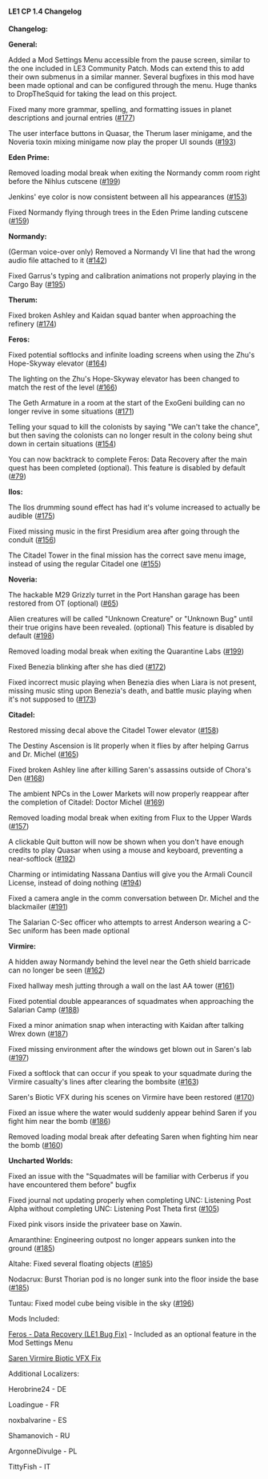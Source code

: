 #### **LE1 CP 1.4 Changelog**

**Changelog:**

**General:**

Added a Mod Settings Menu accessible from the pause screen, similar to the one included in LE3 Community Patch. Mods can extend this to add their own submenus in a similar manner. Several bugfixes in this mod have been made optional and can be configured through the menu. Huge thanks to DropTheSquid for taking the lead on this project.

Fixed many more grammar, spelling, and formatting issues in planet descriptions and journal entries ([#177](https://github.com/henbagle/LE1CommunityPatch/issues/177))

The user interface buttons in Quasar, the Therum laser minigame, and the Noveria toxin mixing minigame now play the proper UI sounds ([#193](https://github.com/henbagle/LE1CommunityPatch/issues/193))



**Eden Prime:**

Removed loading modal break when exiting the Normandy comm room right before the Nihlus cutscene ([#199](https://github.com/henbagle/LE1CommunityPatch/issues/199))

Jenkins' eye color is now consistent between all his appearances ([#153](https://github.com/henbagle/LE1CommunityPatch/issues/153))

Fixed Normandy flying through trees in the Eden Prime landing cutscene ([#159](https://github.com/henbagle/LE1CommunityPatch/issues/159))



**Normandy:**

(German voice-over only) Removed a Normandy VI line that had the wrong audio file attached to it ([#142](https://github.com/henbagle/LE1CommunityPatch/issues/142))

Fixed Garrus's typing and calibration animations not properly playing in the Cargo Bay ([#195](https://github.com/henbagle/LE1CommunityPatch/issues/195))



**Therum:**

Fixed broken Ashley and Kaidan squad banter when approaching the refinery ([#174](https://github.com/henbagle/LE1CommunityPatch/issues/174))



**Feros:**

Fixed potential softlocks and infinite loading screens when using the Zhu's Hope-Skyway elevator ([#164](https://github.com/henbagle/LE1CommunityPatch/issues/164))

The lighting on the Zhu's Hope-Skyway elevator has been changed to match the rest of the level ([#166](https://github.com/henbagle/LE1CommunityPatch/issues/166))

The Geth Armature in a room at the start of the ExoGeni building can no longer revive in some situations ([#171](https://github.com/henbagle/LE1CommunityPatch/issues/171))

Telling your squad to kill the colonists by saying "We can't take the chance", but then saving the colonists can no longer result in the colony being shut down in certain situations ([#154](https://github.com/henbagle/LE1CommunityPatch/issues/154))

You can now backtrack to complete Feros: Data Recovery after the main quest has been completed (optional). This feature is disabled by default ([#79](https://github.com/henbagle/LE1CommunityPatch/issues/79))



**Ilos:**

The Ilos drumming sound effect has had it's volume increased to actually be audible ([#175](https://github.com/henbagle/LE1CommunityPatch/issues/175))

Fixed missing music in the first Presidium area after going through the conduit ([#156](https://github.com/henbagle/LE1CommunityPatch/issues/156))

The Citadel Tower in the final mission has the correct save menu image, instead of using the regular Citadel one ([#155](https://github.com/henbagle/LE1CommunityPatch/issues/155))



**Noveria:**

The hackable M29 Grizzly turret in the Port Hanshan garage has been restored from OT (optional) ([#65](https://github.com/henbagle/LE1CommunityPatch/issues/65))

Alien creatures will be called "Unknown Creature" or "Unknown Bug" until their true origins have been revealed. (optional) This feature is disabled by default ([#198](https://github.com/henbagle/LE1CommunityPatch/issues/198))

Removed loading modal break when exiting the Quarantine Labs ([#199](https://github.com/henbagle/LE1CommunityPatch/issues/199))

Fixed Benezia blinking after she has died ([#172](https://github.com/henbagle/LE1CommunityPatch/issues/172))

Fixed incorrect music playing when Benezia dies when Liara is not present, missing music sting upon Benezia's death, and battle music playing when it's not supposed to ([#173](https://github.com/henbagle/LE1CommunityPatch/issues/173))



**Citadel:**

Restored missing decal above the Citadel Tower elevator ([#158](https://github.com/henbagle/LE1CommunityPatch/issues/158))

The Destiny Ascension is lit properly when it flies by after helping Garrus and Dr. Michel ([#165](https://github.com/henbagle/LE1CommunityPatch/issues/165))

Fixed broken Ashley line after killing Saren's assassins outside of Chora's Den ([#168](https://github.com/henbagle/LE1CommunityPatch/issues/168))

The ambient NPCs in the Lower Markets will now properly reappear after the completion of Citadel: Doctor Michel ([#169](https://github.com/henbagle/LE1CommunityPatch/issues/169))

Removed loading modal break when exiting from Flux to the Upper Wards ([#157](https://github.com/henbagle/LE1CommunityPatch/issues/157))

A clickable Quit button will now be shown when you don't have enough credits to play Quasar when using a mouse and keyboard, preventing a near-softlock ([#192](https://github.com/henbagle/LE1CommunityPatch/issues/192))

Charming or intimidating Nassana Dantius will give you the Armali Council License, instead of doing nothing ([#194](https://github.com/henbagle/LE1CommunityPatch/issues/194))

Fixed a camera angle in the comm conversation between Dr. Michel and the blackmailer ([#191](https://github.com/henbagle/LE1CommunityPatch/issues/191))

The Salarian C-Sec officer who attempts to arrest Anderson wearing a C-Sec uniform has been made optional



**Virmire:**

A hidden away Normandy behind the level near the Geth shield barricade can no longer be seen ([#162](https://github.com/henbagle/LE1CommunityPatch/issues/162))

Fixed hallway mesh jutting through a wall on the last AA tower ([#161](https://github.com/henbagle/LE1CommunityPatch/issues/161))

Fixed potential double appearances of squadmates when approaching the Salarian Camp ([#188](https://github.com/henbagle/LE1CommunityPatch/issues/188))

Fixed a minor animation snap when interacting with Kaidan after talking Wrex down ([#187](https://github.com/henbagle/LE1CommunityPatch/issues/187))

Fixed missing environment after the windows get blown out in Saren's lab ([#197](https://github.com/henbagle/LE1CommunityPatch/issues/197))

Fixed a softlock that can occur if you speak to your squadmate during the Virmire casualty's lines after clearing the bombsite ([#163](https://github.com/henbagle/LE1CommunityPatch/issues/163))

Saren's Biotic VFX during his scenes on Virmire have been restored ([#170](https://github.com/henbagle/LE1CommunityPatch/issues/170))

Fixed an issue where the water would suddenly appear behind Saren if you fight him near the bomb ([#186](https://github.com/henbagle/LE1CommunityPatch/issues/186))

Removed loading modal break after defeating Saren when fighting him near the bomb ([#160](https://github.com/henbagle/LE1CommunityPatch/issues/160))



**Uncharted Worlds:**

Fixed an issue with the "Squadmates will be familiar with Cerberus if you have encountered them before" bugfix

Fixed journal not updating properly when completing UNC: Listening Post Alpha without completing UNC: Listening Post Theta first ([#105](https://github.com/henbagle/LE1CommunityPatch/issues/105#issuecomment-1360274219))

Fixed pink visors inside the privateer base on Xawin.

Amaranthine: Engineering outpost no longer appears sunken into the ground ([#185](https://github.com/henbagle/LE1CommunityPatch/issues/185))

Altahe: Fixed several floating objects ([#185](https://github.com/henbagle/LE1CommunityPatch/issues/185))

Nodacrux: Burst Thorian pod is no longer sunk into the floor inside the base ([#185](https://github.com/henbagle/LE1CommunityPatch/issues/185))

Tuntau: Fixed model cube being visible in the sky ([#196](https://github.com/henbagle/LE1CommunityPatch/issues/196))



Mods Included:

[Feros - Data Recovery (LE1 Bug Fix)](https://www.nexusmods.com/masseffectlegendaryedition/mods/1073) - Included as an optional feature in the Mod Settings Menu

[Saren Virmire Biotic VFX Fix](https://www.nexusmods.com/masseffectlegendaryedition/mods/1479)



Additional Localizers:

Herobrine24 - DE

Loadingue - FR

noxbalvarine - ES

Shamanovich - RU

ArgonneDivulge - PL

TittyFish - IT
